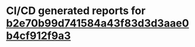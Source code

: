 # CI/CD generated reports for [b2e70b99d741584a43f83d3d3aae0b4cf912f9a3](https://github.com/hydephp/develop/commit/b2e70b99d741584a43f83d3d3aae0b4cf912f9a3)

